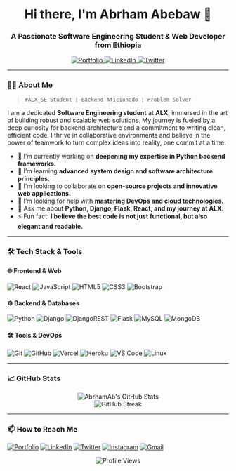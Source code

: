<h1 align="center">Hi there, I'm Abrham Abebaw 👋</h1>
<h3 align="center">A Passionate Software Engineering Student & Web Developer from Ethiopia</h3>

<p align="center">
  <a href="https://abrhamabebawportfolio.vercel.app/">
    <img src="https://img.shields.io/badge/Portfolio-%23000000.svg?style=for-the-badge&logo=react&logoColor=white" alt="Portfolio"/>
  </a>
  <a href="www.linkedin.com/in/abrham-abebaw">
    <img src="https://img.shields.io/badge/linkedin-%230077B5.svg?style=for-the-badge&logo=linkedin&logoColor=white" alt="LinkedIn"/>
  </a>
  <a href="https://x.com/Abrham_abebawE">
    <img src="https://img.shields.io/badge/Twitter-%231DA1F2.svg?style=for-the-badge&logo=Twitter&logoColor=white" alt="Twitter"/>
  </a>
</p>

---

### 👨‍💻 About Me

> `#ALX_SE Student | Backend Aficionado | Problem Solver`

I am a dedicated **Software Engineering student** at **ALX**, immersed in the art of building robust and scalable web solutions. My journey is fueled by a deep curiosity for backend architecture and a commitment to writing clean, efficient code. I thrive in collaborative environments and believe in the power of teamwork to turn complex ideas into reality, one commit at a time.

- 🔭 I’m currently working on **deepening my expertise in Python backend frameworks.**
- 🌱 I’m learning **advanced system design and software architecture principles.**
- 👯 I’m looking to collaborate on **open-source projects and innovative web applications.**
- 🤔 I’m looking for help with **mastering DevOps and cloud technologies.**
- 💬 Ask me about **Python, Django, Flask, React, and my journey at ALX.**
- ⚡ Fun fact: **I believe the best code is not just functional, but also elegant and readable.**

---

### 🛠️ Tech Stack & Tools

#### **🌐 Frontend & Web**
![React](https://img.shields.io/badge/React-20232A?style=for-the-badge&logo=react&logoColor=61DAFB)
![JavaScript](https://img.shields.io/badge/JavaScript-F7DF1E?style=for-the-badge&logo=javascript&logoColor=black)
![HTML5](https://img.shields.io/badge/HTML5-E34F26?style=for-the-badge&logo=html5&logoColor=white)
![CSS3](https://img.shields.io/badge/CSS3-1572B6?style=for-the-badge&logo=css3&logoColor=white)
![Bootstrap](https://img.shields.io/badge/Bootstrap-563D7C?style=for-the-badge&logo=bootstrap&logoColor=white)

#### **⚙️ Backend & Databases**
![Python](https://img.shields.io/badge/Python-3776AB?style=for-the-badge&logo=python&logoColor=white)
![Django](https://img.shields.io/badge/Django-092E20?style=for-the-badge&logo=django&logoColor=white)
![DjangoREST](https://img.shields.io/badge/Django%20REST-ff1709?style=for-the-badge&logo=django&logoColor=white&color=ff1709&labelColor=gray)
![Flask](https://img.shields.io/badge/Flask-000000?style=for-the-badge&logo=flask&logoColor=white)
![MySQL](https://img.shields.io/badge/MySQL-4479A1?style=for-the-badge&logo=mysql&logoColor=white)
![MongoDB](https://img.shields.io/badge/MongoDB-4EA94B?style=for-the-badge&logo=mongodb&logoColor=white)

#### **🛠️ Tools & DevOps**
![Git](https://img.shields.io/badge/Git-F05032?style=for-the-badge&logo=git&logoColor=white)
![GitHub](https://img.shields.io/badge/GitHub-100000?style=for-the-badge&logo=github&logoColor=white)
![Vercel](https://img.shields.io/badge/Vercel-000000?style=for-the-badge&logo=vercel&logoColor=white)
![Heroku](https://img.shields.io/badge/Heroku-430098?style=for-the-badge&logo=heroku&logoColor=white)
![VS Code](https://img.shields.io/badge/VS_Code-0078D4?style=for-the-badge&logo=visual%20studio%20code&logoColor=white)
![Linux](https://img.shields.io/badge/Linux-FCC624?style=for-the-badge&logo=linux&logoColor=black)

---

### 📈 GitHub Stats

<p align="center">
  <img src="https://github-readme-stats.vercel.app/api?username=AbrhamAb&show_icons=true&theme=radical" alt="AbrhamAb's GitHub Stats" />
  <br/>
  <img src="https://github-readme-streak-stats.herokuapp.com/?user=AbrhamAb&theme=radical" alt="GitHub Streak" />
</p>

---

### 📫 How to Reach Me

[![Portfolio](https://img.shields.io/badge/Portfolio-%23000000.svg?style=for-the-badge&logo=vercel&logoColor=white)](https://abrhamabebawportfolio.vercel.app/)
[![LinkedIn](https://img.shields.io/badge/linkedin-%230A66C2.svg?style=for-the-badge&logo=linkedin&logoColor=white)](https://www.linkedin.com/in/abrham-abebaw)
[![Twitter](https://img.shields.io/badge/Twitter-%23000000.svg?style=for-the-badge&logo=x&logoColor=white)](https://x.com/Abrham_abebawE)
[![Instagram](https://img.shields.io/badge/Instagram-%23E4405F.svg?style=for-the-badge&logo=Instagram&logoColor=white)](https://www.instagram.com/abraham_abebaw_/)
[![Gmail](https://img.shields.io/badge/Gmail-D14836?style=for-the-badge&logo=gmail&logoColor=white)](mailto:abrhamabebaw.tech@gmail.com)
<p align="center">
  <img src="https://komarev.com/ghpvc/?username=AbrhamAb&label=Profile%20Views&color=0e75b6&style=flat" alt="Profile Views" />
</p>
